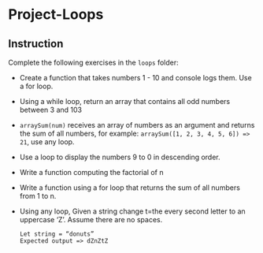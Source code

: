 # Project-Loops

## Instruction

Complete the following exercises in the `loops` folder:

- Create a function that takes numbers 1 - 10 and console logs them. Use a for loop.
- Using a while loop, return an array that contains all odd numbers between 3 and 103
- `arraySum(num)` receives an array of numbers as an argument and returns the sum of all numbers, for example: `arraySum([1, 2, 3, 4, 5, 6]) => 21`, use any loop.
- Use a loop to display the numbers 9 to 0 in descending order.
- Write a function computing the factorial of n
- Write a function using a for loop that returns the sum of all numbers from 1 to n.
- Using any loop, Given a string change t=the every second letter to an uppercase ‘Z’. Assume there are no spaces.

  ```
  Let string = “donuts”
  Expected output => dZnZtZ
  ```
